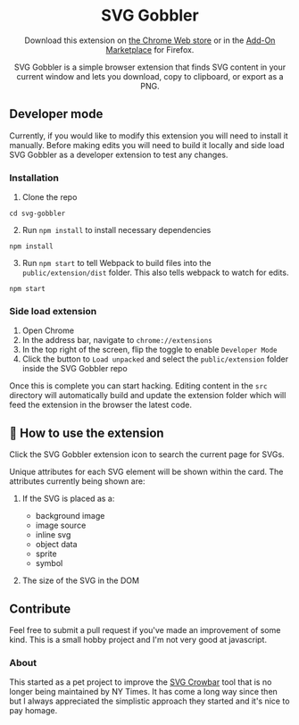 <h1 align="center">SVG Gobbler</h1>

<p align="center">Download this extension on <a href="https://chrome.google.com/webstore/detail/svg-gobbler/mpbmflcodadhgafbbakjeahpandgcbch?hl=en-US&authuser=0">the Chrome Web store</a> or in the <a href="https://addons.mozilla.org/en-US/firefox/addon/svg-gobbler/">Add-On Marketplace</a> for Firefox.</p>

<p align="center">SVG Gobbler is a simple browser extension that finds SVG content in your current window and lets you download, copy to clipboard, or export as a PNG.</p>

## Developer mode

Currently, if you would like to modify this extension you will need to install it manually. Before making edits you will need to build it locally and side load SVG Gobbler as a developer extension to test any changes.

### Installation

1. Clone the repo

```
cd svg-gobbler
```

2. Run `npm install` to install necessary dependencies

```
npm install
```

3. Run `npm start` to tell Webpack to build files into the `public/extension/dist` folder. This also tells webpack to watch for edits.

```
npm start
```

### Side load extension

1. Open Chrome
2. In the address bar, navigate to `chrome://extensions`
3. In the top right of the screen, flip the toggle to enable `Developer Mode`
4. Click the button to `Load unpacked` and select the `public/extension` folder inside the SVG Gobbler repo

Once this is complete you can start hacking. Editing content in the `src` directory will automatically build and update the extension folder which will feed the extension in the browser the latest code.

## 🎉 How to use the extension

Click the SVG Gobbler extension icon to search the current page for SVGs.

Unique attributes for each SVG element will be shown within the card. The attributes currently being shown are:

1. If the SVG is placed as a:

   - background image
   - image source
   - inline svg
   - object data
   - sprite
   - symbol

2. The size of the SVG in the DOM

## Contribute

Feel free to submit a pull request if you've made an improvement of some kind. This is a small hobby project and I'm not very good at javascript.

### About

This started as a pet project to improve the [SVG Crowbar](http://nytimes.github.com/svg-crowbar/) tool that is no longer being maintained by NY Times. It has come a long way since then but I always appreciated the simplistic approach they started and it's nice to pay homage.
